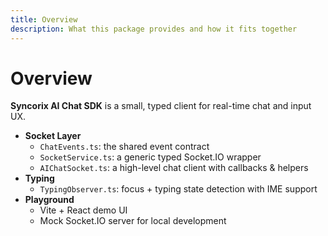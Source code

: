 ```yaml
---
title: Overview
description: What this package provides and how it fits together
---
```


# Overview

**Syncorix AI Chat SDK** is a small, typed client for real-time chat and input UX.

- **Socket Layer**
  - `ChatEvents.ts`: the shared event contract
  - `SocketService.ts`: a generic typed Socket.IO wrapper
  - `AIChatSocket.ts`: a high-level chat client with callbacks & helpers
- **Typing**
  - `TypingObserver.ts`: focus + typing state detection with IME support
- **Playground**
  - Vite + React demo UI
  - Mock Socket.IO server for local development
